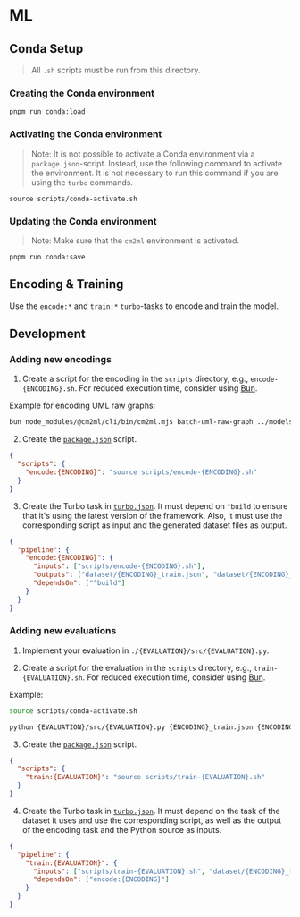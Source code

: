 # ML

## Conda Setup

> All `.sh` scripts must be run from this directory.

### Creating the Conda environment

`pnpm run conda:load`

### Activating the Conda environment

> Note: It is not possible to activate a Conda environment via a `package.json`-script.
> Instead, use the following command to activate the environment.
> It is not necessary to run this command if you are using the `turbo` commands.

`source scripts/conda-activate.sh`

### Updating the Conda environment

> Note: Make sure that the `cm2ml` environment is activated.

`pnpm run conda:save`

## Encoding & Training

Use the `encode:*` and `train:*` `turbo`-tasks to encode and train the model.

## Development

### Adding new encodings

1. Create a script for the encoding in the `scripts` directory, e.g., `encode-{ENCODING}.sh`. For reduced execution time, consider using [Bun](https://bun.sh).

Example for encoding UML raw graphs:

```bash
bun node_modules/@cm2ml/cli/bin/cm2ml.mjs batch-uml-raw-graph ../models/uml/dataset
```

2. Create the [`package.json`](./package.json) script.

```json
{
  "scripts": {
    "encode:{ENCODING}": "source scripts/encode-{ENCODING}.sh"
  }
}
```

3. Create the Turbo task in [`turbo.json`](./turbo.json). It must depend on `^build` to ensure that it's using the latest version of the framework. Also, it must use the corresponding script as input and the generated dataset files as output.

```json
{
  "pipeline": {
    "encode:{ENCODING}": {
      "inputs": ["scripts/encode-{ENCODING}.sh"],
      "outputs": ["dataset/{ENCODING}_train.json", "dataset/{ENCODING}_validation.json", "dataset/{ENCODING}_test.json"],
      "dependsOn": ["^build"]
    }
  }
}
```

### Adding new evaluations

1. Implement your evaluation in `./{EVALUATION}/src/{EVALUATION}.py`.

2. Create a script for the evaluation in the `scripts` directory, e.g., `train-{EVALUATION}.sh`. For reduced execution time, consider using [Bun](https://bun.sh).

Example:

```bash
source scripts/conda-activate.sh

python {EVALUATION}/src/{EVALUATION}.py {ENCODING}_train.json {ENCODING}_validation.json {ENCODING}_test.json
```

3. Create the [`package.json`](./package.json) script.

```json
{
  "scripts": {
    "train:{EVALUATION}": "source scripts/train-{EVALUATION}.sh"
  }
}
```

4. Create the Turbo task in [`turbo.json`](./turbo.json). It must depend on the task of the dataset it uses and use the corresponding script, as well as the output of the encoding task and the Python source as inputs.

```json
{
  "pipeline": {
    "train:{EVALUATION}": {
      "inputs": ["scripts/train-{EVALUATION}.sh", "dataset/{ENCODING}_train.json", "dataset/{ENCODING}_validation.json", "dataset/{ENCODING}_test.json", "{EVALUATION}/src/**"],
      "dependsOn": ["encode:{ENCODING}"]
    }
  }
}
```
